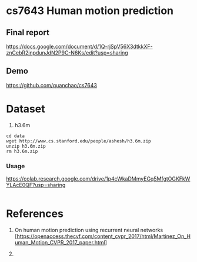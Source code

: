 # cs7643 Human motion prediction

## Final report 
https://docs.google.com/document/d/1Q-rjSpV56X3dtkkXF-znCebR2inpdunJdN2P9C-N6Ks/edit?usp=sharing

## Demo
https://github.com/quanchao/cs7643


# Dataset

1. h3.6m

```
cd data
wget http://www.cs.stanford.edu/people/ashesh/h3.6m.zip
unzip h3.6m.zip
rm h3.6m.zip
```


### Usage 
https://colab.research.google.com/drive/1p4cWkaDMmyEGq5MfgtOGKFkWYLAcE0QF?usp=sharing

```

```


# References
1. On human motion prediction using recurrent neural networks
[https://openaccess.thecvf.com/content_cvpr_2017/html/Martinez_On_Human_Motion_CVPR_2017_paper.html]

2. 
